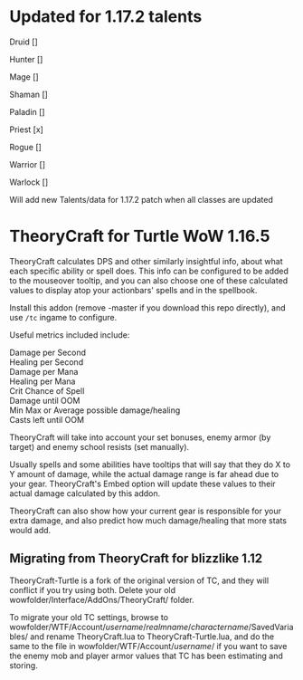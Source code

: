 # Updated for 1.17.2 talents
Druid []

Hunter []

Mage []

Shaman []

Paladin []

Priest [x]

Rogue []

Warrior []

Warlock []

Will add new Talents/data for 1.17.2 patch when all classes are updated

# TheoryCraft for Turtle WoW 1.16.5

TheoryCraft calculates DPS and other similarly insightful info, about what each specific ability or spell does. 
This info can be configured to be added to the mouseover tooltip, 
and you can also choose one of these calculated values to display atop your actionbars' spells and in the spellbook.

Install this addon (remove -master if you download this repo directly), and use `/tc` ingame to configure.

Useful metrics included include:

Damage per Second  
Healing per Second   
Damage per Mana  
Healing per Mana  
Crit Chance of Spell  
Damage until OOM  
Min Max or Average possible damage/healing  
Casts left until OOM  

TheoryCraft will take into account your set bonuses, enemy armor (by target) and enemy school resists (set manually).

Usually spells and some abilities have tooltips that will say that they do X to Y amount of damage, 
while the actual damage range is far ahead due to your gear. 
TheoryCraft's Embed option will update these values to their actual damage calculated by this addon.

TheoryCraft can also show how your current gear is responsible for your extra damage, 
and also predict how much damage/healing that more stats would add.

## Migrating from TheoryCraft for blizzlike 1.12
TheoryCraft-Turtle is a fork of the original version of TC, and they will conflict if you try using both. 
Delete your old wowfolder/Interface/AddOns/TheoryCraft/ folder.

To migrate your old TC settings, browse to wowfolder/WTF/Account/*username*/*realmname*/*charactername*/SavedVariables/ 
and rename TheoryCraft.lua to TheoryCraft-Turtle.lua, and do the same to the file in wowfolder/WTF/Account/*username*/ 
if you want to save the enemy mob and player armor values that TC has been estimating and storing.
